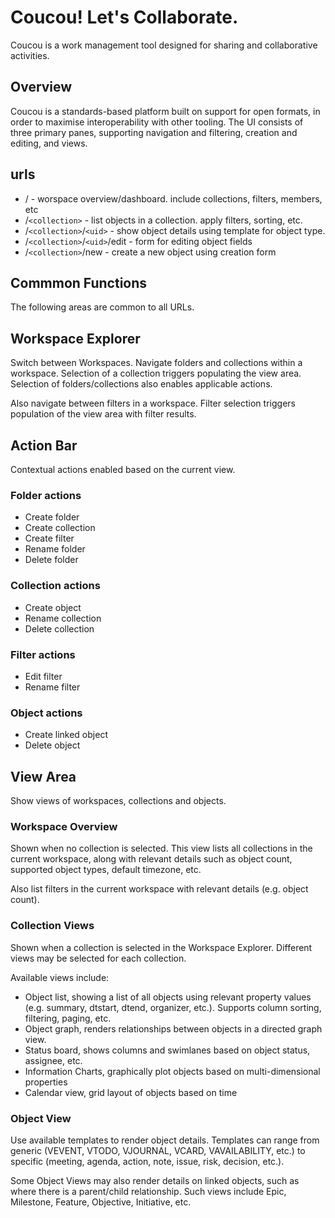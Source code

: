# Coucou! Let's Collaborate.

Coucou is a work management tool designed for sharing and collaborative activities.

## Overview

Coucou is a standards-based platform built on support for open formats, in order to maximise interoperability with other tooling.
The UI consists of three primary panes, supporting navigation and filtering, creation and editing, and views.

## urls

- / - worspace overview/dashboard. include collections, filters, members, etc
- /`<collection>` - list objects in a collection. apply filters, sorting, etc.
- /`<collection>`/`<uid>` - show object details using template for object type.
- /`<collection>`/`<uid>`/edit - form for editing object fields
- /`<collection>`/new - create a new object using creation form

## Commmon Functions

The following areas are common to all URLs.

## Workspace Explorer

Switch between Workspaces. Navigate folders and collections within a workspace. Selection of a collection triggers
populating the view area. Selection of folders/collections also enables applicable actions.

Also navigate between filters in a workspace. Filter selection triggers population of the view area with filter results.

## Action Bar

Contextual actions enabled based on the current view.

### Folder actions

- Create folder
- Create collection
- Create filter
- Rename folder
- Delete folder

### Collection actions

- Create object
- Rename collection
- Delete collection

### Filter actions

- Edit filter
- Rename filter

### Object actions

- Create linked object
- Delete object

## View Area

Show views of workspaces, collections and objects.

### Workspace Overview

Shown when no collection is selected. This view lists all collections in the current workspace, along with
relevant details such as object count, supported object types, default timezone, etc.

Also list filters in the current workspace with relevant details (e.g. object count).

### Collection Views

Shown when a collection is selected in the Workspace Explorer. Different views may be selected for each collection.

Available views include:
- Object list, showing a list of all objects using relevant property values (e.g. summary, dtstart, dtend, organizer, etc.).
Supports column sorting, filtering, paging, etc.
- Object graph, renders relationships between objects in a directed graph view.
- Status board, shows columns and swimlanes based on object status, assignee, etc.
- Information Charts, graphically plot objects based on multi-dimensional properties
- Calendar view, grid layout of objects based on time

### Object View

Use available templates to render object details. Templates can range from generic (VEVENT, VTODO, VJOURNAL, VCARD, VAVAILABILITY, etc.)
to specific (meeting, agenda, action, note, issue, risk, decision, etc.).

Some Object Views may also render details on linked objects, such as where there is a parent/child relationship. Such views include
Epic, Milestone, Feature, Objective, Initiative, etc.
